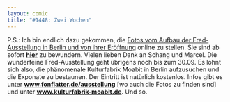 ```yaml
---
layout: comic
title: "#1448: Zwei Wochen"
---
```


P.S.: 
Ich bin endlich dazu gekommen, die <a href="http://www.fonflatter.de/ausstellung">Fotos vom Aufbau der Fred-Ausstellung in Berlin und von ihrer Eröffnung</a> online zu stellen. Sie sind ab sofort <a href="http://www.fonflatter.de/ausstellung"><strong>hier</strong></a> zu bewundern. Vielen lieben Dank an Schang und Marcel.
Die wunderfeine Fred-Ausstellung geht übrigens noch bis zum 30.09. Es lohnt sich also, die phänomenale Kulturfabrik Moabit in Berlin aufzusuchen und die Exponate zu bestaunen. Der Eintritt ist natürlich kostenlos.
Infos gibt es unter <a href="http://www.fonflatter.de/ausstellung"><strong>www.fonflatter.de/ausstellung</strong></a> [wo auch die Fotos zu finden sind] und unter <a href="http://www.kulturfabrik-moabit.de"><strong>www.kulturfabrik-moabit.de</strong></a>.
Und so.

